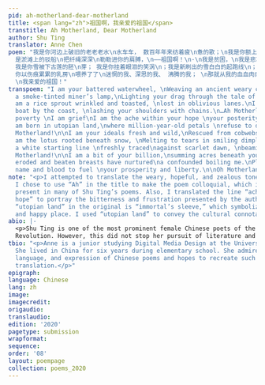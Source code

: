 ```yaml
---
pid: ah-motherland-dear-motherland
title: <span lang="zh">祖国啊，我亲爱的祖国</span>
transtitle: Ah Motherland, Dear Motherland
author: Shu Ting
translator: Anne Chen
poem: "我是你河边上破旧的⽼老老⽔\n水⻋车， 数百年年来纺着疲\n惫的歌；\n我是你额上熏⿊黑的矿灯，\n照你在历史的隧洞洞⾥里里蜗⾏行行摸索\n我是⼲干瘪的稻穗，是失修的路路\n基；
  是淤滩上的驳船\n把纤绳深深\n勒勒进你的肩膊，\n——祖国啊！\n·\n我是贫困，\n我是悲哀。\n我是你祖祖辈辈\n痛苦的希望啊， \n是“⻜飞天”袖间\n千百年年未落到地⾯面的花朵，\n——祖国啊！\n·\n我是你簇新的理理想，\n刚从神话的蛛⽹网⾥里里挣\n脱；
  我是你雪被下古莲的胚\n芽； 我是你挂着眼泪的笑涡\n；我是新刷出的雪⽩白的起跑线\n； 是绯红的黎明\n正在喷薄；\n—— 祖国啊！\n·\n我是你的⼗十亿分之⼀一，\n是你九百六⼗十万平⽅方的总\n和；
  你以伤痕累累的乳房\n喂养了了\n迷惘的我、深思的我、 沸腾的我； \n那就从我的⾎血⾁肉之躯上\n去取得\n你的富饶、你的荣光、你的⾃自由；\n—— 祖国啊，
  \n我亲爱的祖国！"
transpoem: "I am your battered waterwheel, \nWeaving an ancient weary chime.\nI am
  a smoke-tinted miner’s lamp,\nLighting your drag through the tale of time.\n\nI
  am a rice sprout wrinkled and toasted, \nlost in oblivious lanes.\nI am an untamed
  boat by the coast, \nlashing your shoulders with chains.\n…Ah Motherland!\n\nI am
  poverty \nI am grief\nI am the ache within your hope \nyour posterity yet ancestry.\nI
  am born in utopian land,\nwhere million-year-old petals \nrefuse to drop from trees.\n…Ah
  Motherland!\n\nI am your ideals fresh and wild,\nRescued from cobwebs you have fabled.\nI
  am the lotus rooted beneath snow, \nMelting to tears in smiling dimples.\n\nI am
  a white starting line \nfreshly traced\nagainst scarlet dawn, \nbeaming gold rays.\n…Ah
  Motherland!\n\nI am a bit of your billion,\nsumming acres beneath your feet.\nYour
  eroded and beaten breasts have nurtured\na confounded boiling me.\nPlease take my
  name and blood to fuel \nyour prosperity and liberty.\n\nOh Motherland… \nDear Motherland!\n"
note: "<p>I attempted to translate the weary, hopeful, and zealous tone of the poem.
  I chose to use “Ah” in the title to make the poem colloquial, which is a quality
  present in many of Shu Ting’s poems. Also, I translated the line “ache within your
  hope” to portray the bitterness and frustration presented by the author. The phrase
  “utopian land” in the original is “immortal’s sleeve,” which symbolizes an idealistic
  and happy place. I used “utopian land” to convey the cultural connotation.</p>"
abio: |-
  <p>Shu Ting is one of the most prominent female Chinese poets of the twentieth century. At the age of seventeen, she was sent to work in the countryside during the Cultural
  Revolution. However, this did not stop her pursuit of literature and poetry. In the early 1980s, she was regarded as the leading female representative of the Misty Poets, who reacted against the restrictions on art during the Cultural Revolution. Shu Ting has joined the official Chinese Writers’ Association and won the National Outstanding Poetry Award twice now.</p>
tbio: "<p>Anne is a junior studying Digital Media Design at the University of Pennsylvania.
  She lived in China for six years during elementary school. She admires the rhythm,
  language, and expression of Chinese poems and hopes to recreate such aspects through
  translation.</p>"
epigraph: 
language: Chinese
lang: zh
image: 
imagecredit: 
origaudio: 
translaudio: 
edition: '2020'
pagetype: submission
wrapformat: 
sequence: 
order: '08'
layout: poempage
collection: poems_2020
---
```

